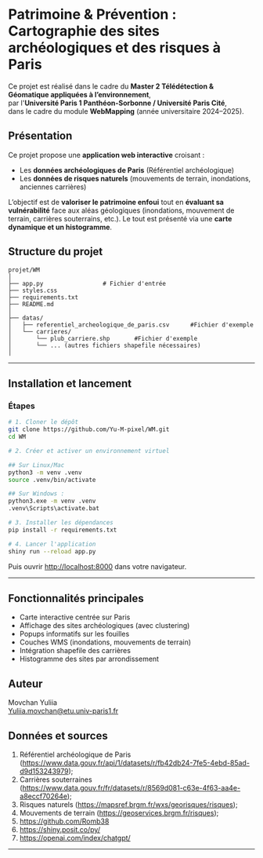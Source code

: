 # Patrimoine & Prévention : Cartographie des sites archéologiques et des risques à Paris

Ce projet est réalisé dans le cadre du **Master 2 Télédétection & Géomatique appliquées à l’environnement**,  
par l'**Université Paris 1 Panthéon-Sorbonne / Université Paris Cité**,  
dans le cadre du module **WebMapping** (année universitaire 2024–2025).

##  Présentation

Ce projet propose une **application web interactive** croisant :

- Les **données archéologiques de Paris** (Référentiel archéologique)
- Les **données de risques naturels** (mouvements de terrain, inondations, anciennes carrières)

L’objectif est de **valoriser le patrimoine enfoui** tout en **évaluant sa vulnérabilité** face aux aléas géologiques (inondations, mouvement de terrain, carrières souterrains, etc.). Le tout est présenté via une **carte dynamique et un histogramme**.

## Structure du projet

```
projet/WM
│
├── app.py                 # Fichier d'entrée  
├── styles.css             
├── requirements.txt        
├── README.md               
│
├── datas/
│   ├── referentiel_archeologique_de_paris.csv      #Fichier d'exemple
│   └── carrieres/
│       └── plub_carriere.shp       #Fichier d'exemple
│       └── ... (autres fichiers shapefile nécessaires)
│
```

---

## Installation et lancement

### Étapes

```bash
# 1. Cloner le dépôt
git clone https://github.com/Yu-M-pixel/WM.git
cd WM

# 2. Créer et activer un environnement virtuel

## Sur Linux/Mac
python3 -m venv .venv
source .venv/bin/activate        

## Sur Windows : 
python3.exe -m venv .venv
.venv\Scripts\activate.bat

# 3. Installer les dépendances
pip install -r requirements.txt

# 4. Lancer l'application
shiny run --reload app.py
```

Puis ouvrir [http://localhost:8000](http://localhost:8000) dans votre navigateur.

---

##  Fonctionnalités principales

- Carte interactive centrée sur Paris  
- Affichage des sites archéologiques (avec clustering)  
- Popups informatifs sur les fouilles  
- Couches WMS (inondations, mouvements de terrain)  
- Intégration shapefile des carrières  
- Histogramme des sites par arrondissement  


## Auteur

Movchan Yuliia  
[Yuliia.movchan@etu.univ-paris1.fr](mailto://Yuliia.movchan@etu.univ-paris1.fr)

## Données et sources 

1. Référentiel archéologique de Paris (https://www.data.gouv.fr/api/1/datasets/r/fb42db24-7fe5-4ebd-85ad-d9d153243979); 
2. Carrières souterraines (https://www.data.gouv.fr/fr/datasets/r/8569d081-c63e-4f63-aa4e-a8eccf70264e); 
3. Risques naturels (https://mapsref.brgm.fr/wxs/georisques/risques); 
4. Mouvements de terrain (https://geoservices.brgm.fr/risques);
5. https://github.com/Romb38
6. https://shiny.posit.co/py/
7. https://openai.com/index/chatgpt/


---